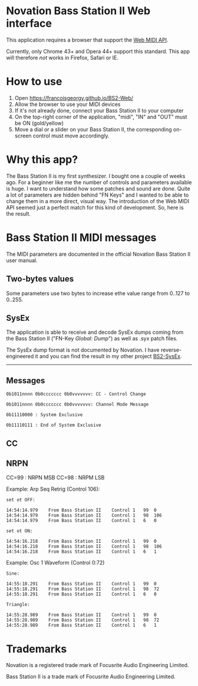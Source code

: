# Novation Bass Station II Web interface

This application requires a browser that support the [Web MIDI API](http://webaudio.github.io/web-midi-api/).

Currently, only Chrome 43+ and Opera 44+ support this standard. This app will therefore _not_ works in Firefox, Safari or IE. 

# How to use

1. Open https://francoisgeorgy.github.io/BS2-Web/
2. Allow the browser to use your MIDI devices
3. If it's not already done, connect your Bass Station II to your computer
4. On the top-right corner of the application, "midi", "IN" and "OUT" must be ON (gold/yellow) 
5. Move a dial or a slider on your Bass Station II, the corresponding on-screen control must move accordingly.

# Why this app?

The Bass Station II is my first synthesizer. I bought one a couple of weeks ago. For a beginner like me the number
of controls and parameters available is huge. I want to understand how some patches and sound are done. Quite a lot of 
parameters are hidden behind "FN  Keys" and I wanted to be able to change them in a more direct, visual way.
The introduction of the Web MIDI API seemed just a perfect match for this kind of development. So, here is the result.

# Bass Station II MIDI messages

The MIDI parameters are documented in the official Novation Bass Station II user manual. 

## Two-bytes values

Some parameters use two bytes to increase ethe value range from 0..127 to 0..255. 

## SysEx

The application is able to receive and decode SysEx dumps coming from the Bass Station II ("FN-Key _Global: Dump_") as well as .syx patch files.

The SysEx dump format is not documented by Novation. I have reverse-engineered it and you can find the result
 in my other project [BS2-SysEx](https://github.com/francoisgeorgy/BS2-SysEx).

----

## Messages

    0b1011nnnn 0b0ccccccc 0b0vvvvvvv: CC - Control Change

    0b1011nnnn 0b0ccccccc 0b0vvvvvvv: Channel Mode Message

    0b11110000 : System Exclusive

    0b11110111 : End of System Exclusive

## CC

## NRPN

CC=99 : NRPN MSB
CC=98 : NRPM LSB

Example: Arp Seq Retrig (Control 106):

    set ot OFF:

    14:54:14.979	From Bass Station II	Control	1	99	0
    14:54:14.979	From Bass Station II	Control	1	98	106
    14:54:14.979	From Bass Station II	Control	1	6	0

    set ot ON:

    14:54:16.218	From Bass Station II	Control	1	99	0
    14:54:16.218	From Bass Station II	Control	1	98	106
    14:54:16.218	From Bass Station II	Control	1	6	1

Example: Osc 1 Waveform (Control 0:72)

    Sine:

    14:55:18.291	From Bass Station II	Control	1	99	0
    14:55:18.291	From Bass Station II	Control	1	98	72
    14:55:18.291	From Bass Station II	Control	1	6	0

    Triangle:

    14:55:28.989	From Bass Station II	Control	1	99	0
    14:55:28.989	From Bass Station II	Control	1	98	72
    14:55:28.989	From Bass Station II	Control	1	6	1



# Trademarks

Novation is a registered trade mark of Focusrite Audio Engineering Limited.

Bass Station II is a trade mark of Focusrite Audio Engineering Limited.
